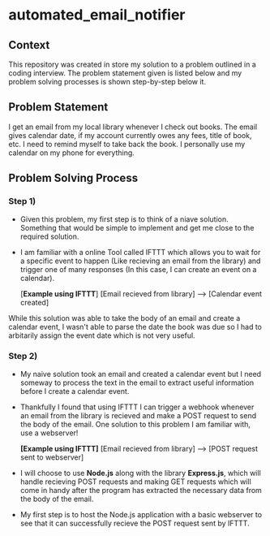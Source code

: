 # automated_email_notifier

## Context
This repository was created in store my solution to a problem outlined in a coding interview. The problem statement given is listed below and my problem solving processes is shown step-by-step below it.

## Problem Statement 
I get an email from my local library whenever I check out books. The email gives calendar date, if my account currently owes any fees, title of book, etc. I need to remind myself to take back the book. I personally use my calendar on my phone for everything. 

## Problem Solving Process
### Step 1)

* Given this problem, my first step is to think of a niave solution. Something that would be simple to implement and get me close to the required solution.

* I am familiar with a online Tool called IFTTT which allows you to wait for a specific event to happen (Like recieving an email from the library) and trigger one of many responses (In this case, I can create an event on a calendar). 

  [**Example using IFTTT**]  [Email recieved from library] --> [Calendar event created]
  
While this solution was able to take the body of an email and create a calendar event, I wasn't able to parse the date the book was due so I had to arbitarily assign the event date which is not very useful.

### Step 2) 

* My naive solution took an email and created a calendar event but I need someway to process the text in the email to extract useful information before I create a calendar event. 

* Thankfully I found that using IFTTT I can trigger a webhook whenever an email from the library is recieved and make a POST request to send the body of the email. One solution to this problem I am familiar with, use a webserver!
  
   **[Example using IFTTT]**  [Email recieved from library] --> [POST request sent to webserver] 

* I will choose to use **Node.js** along with the library **Express.js**, which will handle recieving POST requests and making GET requests which will come in handy after the program has extracted the necessary data from the body of the email.

* My first step is to host the Node.js application with a basic webserver to see that it can successfully recieve the POST request sent by IFTTT.


